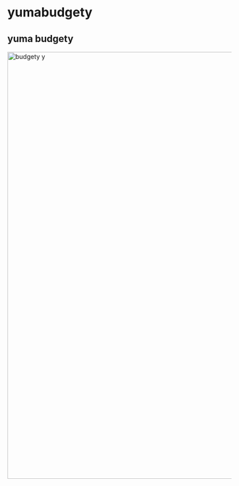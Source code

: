 # yumabudgety

<h2>yuma budgety</h2>
<img width="960" alt="budgety y" src="https://user-images.githubusercontent.com/50608342/57751753-af4a0280-7721-11e9-98f8-5fd8244223a3.PNG">
